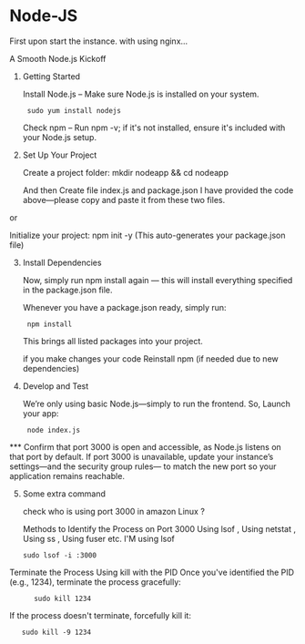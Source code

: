 # Node-JS

First upon start the instance. with using nginx...

A Smooth Node.js Kickoff

1. Getting Started

    Install Node.js – Make sure Node.js is installed on your system.

        sudo yum install nodejs
        
    Check npm – Run npm -v; if it's not installed, ensure it's included with your Node.js setup.

3. Set Up Your Project

    Create a project folder: mkdir nodeapp && cd nodeapp

    And then Create file  index.js and package.json 
    I have provided the code above—please copy and paste it from these two files.

or

   Initialize your project: npm init -y (This auto-generates your package.json file)

3. Install Dependencies

    Now, simply run npm install again — this will install everything specified in the package.json file.

    Whenever you have a package.json ready, simply run:

        npm install

    This brings all listed packages into your project.

    if you make changes your code
    Reinstall npm (if needed due to new dependencies)

4. Develop and Test

    We’re only using basic Node.js—simply to run the frontend.
    So,
    Launch your app:

        node index.js

***  Confirm that port 3000 is open and accessible, as Node.js listens on that port by default.
      If port 3000 is unavailable, update your instance’s settings—and the security group rules—
      to match the new port so your application remains reachable.


5.  Some extra command 
    
    check who is using port 3000 in amazon Linux ?

    Methods to Identify the Process on Port 3000
    Using lsof , Using netstat , Using ss , Using fuser etc.
    I'M using lsof
    
        sudo lsof -i :3000

   Terminate the Process
        Using kill with the PID
        Once you've identified the PID (e.g., 1234), terminate the process gracefully:
    
          sudo kill 1234
If the process doesn't terminate, forcefully kill it:
      
       sudo kill -9 1234
    
   

